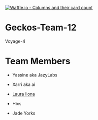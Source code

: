 [![Waffle.io - Columns and their card count](https://badge.waffle.io/chingu-voyage4/Geckos-Team-12.png?columns=all)](https://waffle.io/chingu-voyage4/Geckos-Team-12?utm_source=badge)

# Geckos-Team-12

Voyage-4

# Team Members


* Yassine aka JazyLabs

* Xarri aka ai

* [Laura Ilona](https://github.com/laurailona)

* Hixs

* Jade Yorks
